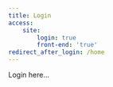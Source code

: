 ```yaml
---
title: Login
access:
    site:
        login: true
        front-end: 'true'
redirect_after_login: /home
---
```


Login here...